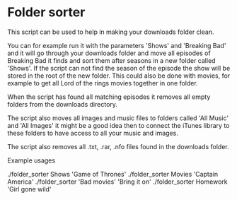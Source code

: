 Folder sorter
===============
This script can be used to help in making your downloads folder clean.

You can for example run it with the parameters 'Shows' and 'Breaking Bad'
and it will go through your downloads folder and move all episodes of Breaking Bad it finds
and sort them after seasons in a new folder called 'Shows'.
If the script can not find the season of the episode the show will be stored in the root of the new folder.
This could also be done with movies, for example to get all Lord of the rings movies together in one folder.

When the script has found all matching episodes it removes all empty folders from the downloads directory.

The script also moves all images and music files to folders called 'All Music' and 'All Images'
it might be a good idea then to connect the iTunes library to these folders to have access to all your
music and images.


The script also removes all .txt, .rar, .nfo files found in the downloads folder.

Example usages

./folder_sorter Shows 'Game of Thrones'
./folder_sorter Movies 'Captain America'
./folder_sorter 'Bad movies' 'Bring it on'
./folder_sorter Homework 'Girl gone wild'
